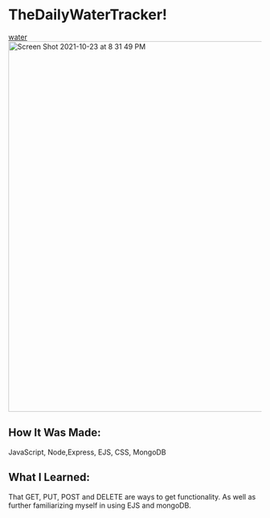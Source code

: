 # TheDailyWaterTracker!
[water](https://user-images.githubusercontent.com/78456343/138619934-dcac3df0-2e02-49cf-80b4-15c5318795ab.jpeg)
<img width="738" alt="Screen Shot 2021-10-23 at 8 31 49 PM" src="https://user-images.githubusercontent.com/78456343/138619942-4de1b975-7879-4b89-b389-e92af4c68bc0.png">
## How It Was Made:
JavaScript, Node,Express, EJS, CSS, MongoDB
## What I Learned:
That GET, PUT, POST and DELETE are ways to get functionality. As well as further familiarizing myself in using EJS and mongoDB.
